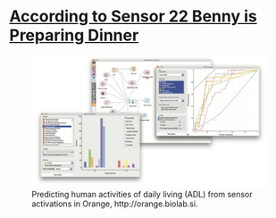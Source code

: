# [According to Sensor 22 Benny is Preparing Dinner](http://dl.acm.org/citation.cfm?id=2872292.2845139&coll=portal&dl=ACM)

<figure><img src='sensors.png'><figcaption>Predicting human activities of daily living (ADL) from sensor activations in Orange, http://orange.biolab.si.</figcaption></figure>
